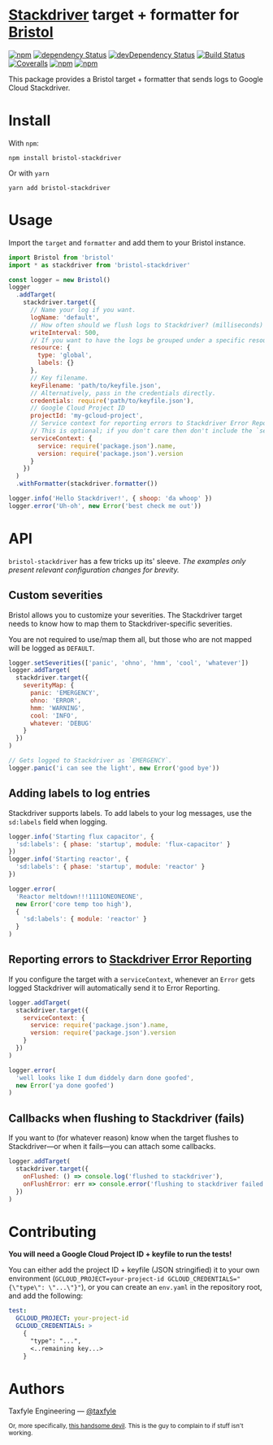 # [Stackdriver][stackdriver] target + formatter for [Bristol][bristol]

[![npm](https://img.shields.io/npm/v/bristol-stackdriver.svg?maxAge=1000)](https://www.npmjs.com/package/bristol-stackdriver)
[![dependency Status](https://img.shields.io/david/taxfyle/bristol-stackdriver.svg?maxAge=1000)](https://david-dm.org/taxfyle/bristol-stackdriver)
[![devDependency Status](https://img.shields.io/david/dev/taxfyle/bristol-stackdriver.svg?maxAge=1000)](https://david-dm.org/taxfyle/bristol-stackdriver)
[![Build Status](https://img.shields.io/travis/taxfyle/bristol-stackdriver.svg?maxAge=1000)](https://travis-ci.org/taxfyle/bristol-stackdriver)
[![Coveralls](https://img.shields.io/coveralls/taxfyle/bristol-stackdriver.svg?maxAge=1000)](https://coveralls.io/github/taxfyle/bristol-stackdriver)
[![npm](https://img.shields.io/npm/dt/bristol-stackdriver.svg?maxAge=1000)](https://www.npmjs.com/package/bristol-stackdriver)
[![npm](https://img.shields.io/npm/l/bristol-stackdriver.svg?maxAge=1000)](https://github.com/taxfyle/bristol-stackdriver/blob/master/LICENSE.md)

This package provides a Bristol target + formatter that sends logs to Google Cloud Stackdriver.

# Install

With `npm`:

```
npm install bristol-stackdriver
```

Or with `yarn`

```
yarn add bristol-stackdriver
```

# Usage

Import the `target` and `formatter` and add them to your Bristol instance.

```js
import Bristol from 'bristol'
import * as stackdriver from 'bristol-stackdriver'

const logger = new Bristol()
logger
  .addTarget(
    stackdriver.target({
      // Name your log if you want.
      logName: 'default',
      // How often should we flush logs to Stackdriver? (milliseconds)
      writeInterval: 500,
      // If you want to have the logs be grouped under a specific resource.
      resource: {
        type: 'global',
        labels: {}
      },
      // Key filename.
      keyFilename: 'path/to/keyfile.json',
      // Alternatively, pass in the credentials directly.
      credentials: require('path/to/keyfile.json'),
      // Google Cloud Project ID
      projectId: 'my-gcloud-project',
      // Service context for reporting errors to Stackdriver Error Reporting.
      // This is optional; if you don't care then don't include the `serviceContext`.
      serviceContext: {
        service: require('package.json').name,
        version: require('package.json').version
      }
    })
  )
  .withFormatter(stackdriver.formatter())

logger.info('Hello Stackdriver!', { shoop: 'da whoop' })
logger.error('Uh-oh', new Error('best check me out'))
```

# API

`bristol-stackdriver` has a few tricks up its' sleeve. _The examples only present relevant configuration changes for brevity._

## Custom severities

Bristol allows you to customize your severities. The Stackdriver target needs to know how to map them to Stackdriver-specific severities.

You are not required to use/map them all, but those who are not mapped will be logged as `DEFAULT`.

```js
logger.setSeverities(['panic', 'ohno', 'hmm', 'cool', 'whatever'])
logger.addTarget(
  stackdriver.target({
    severityMap: {
      panic: 'EMERGENCY',
      ohno: 'ERROR',
      hmm: 'WARNING',
      cool: 'INFO',
      whatever: 'DEBUG'
    }
  })
)

// Gets logged to Stackdriver as `EMERGENCY`.
logger.panic('i can see the light', new Error('good bye'))
```

## Adding labels to log entries

Stackdriver supports labels. To add labels to your log messages, use the `sd:labels` field when logging.

```js
logger.info('Starting flux capacitor', {
  'sd:labels': { phase: 'startup', module: 'flux-capacitor' }
})
logger.info('Starting reactor', {
  'sd:labels': { phase: 'startup', module: 'reactor' }
})

logger.error(
  'Reactor meltdown!!!1111ONEONEONE',
  new Error('core temp too high'),
  {
    'sd:labels': { module: 'reactor' }
  }
)
```

## Reporting errors to [Stackdriver Error Reporting][stackdriver-errors]

If you configure the target with a `serviceContext`, whenever an `Error` gets logged Stackdriver will automatically send it to Error Reporting.

```js
logger.addTarget(
  stackdriver.target({
    serviceContext: {
      service: require('package.json').name,
      version: require('package.json').version
    }
  })
)

logger.error(
  'well looks like I dum diddely darn done goofed',
  new Error('ya done goofed')
)
```

## Callbacks when flushing to Stackdriver (fails)

If you want to (for whatever reason) know when the target flushes to Stackdriver—or when it fails—you can attach some callbacks.

```js
logger.addTarget(
  stackdriver.target({
    onFlushed: () => console.log('flushed to stackdriver'),
    onFlushError: err => console.error('flushing to stackdriver failed', err)
  })
)
```

# Contributing

**You will need a Google Cloud Project ID + keyfile to run the tests!**

You can either add the project ID + keyfile (JSON stringified) it to your own environment (`GCLOUD_PROJECT=your-project-id GCLOUD_CREDENTIALS="{\"type\": \"...\"}"`), or you can create an `env.yaml` in the repository root, and add the following:

```yaml
test:
  GCLOUD_PROJECT: your-project-id
  GCLOUD_CREDENTIALS: >
    {
      "type": "...",
      <..remaining key...>
    }
```

# Authors

Taxfyle Engineering — [@taxfyle](https://twitter.com/taxfyle)

<small>Or, more specifically, [this handsome devil](https://twitter.com/jeffijoe). This is the guy to complain to if stuff isn't working.</small>

[stackdriver]: https://cloud.google.com/logging/
[stackdriver-errors]: https://cloud.google.com/error-reporting
[bristol]: https://github.com/TomFrost/bristol
